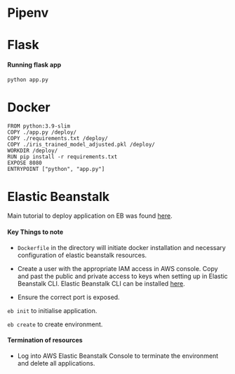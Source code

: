 # Pipenv



# Flask

#### Running flask app

`python app.py`


# Docker
```
FROM python:3.9-slim
COPY ./app.py /deploy/
COPY ./requirements.txt /deploy/
COPY ./iris_trained_model_adjusted.pkl /deploy/
WORKDIR /deploy/
RUN pip install -r requirements.txt
EXPOSE 8080
ENTRYPOINT ["python", "app.py"]
```


# Elastic Beanstalk

Main tutorial to deploy application on EB was found [here](https://sommershurbaji.medium.com/deploying-a-docker-container-to-aws-with-elastic-beanstalk-28adfd6e7e95).

#### Key Things to note

* `Dockerfile` in the directory will initiate docker installation and necessary configuration of elastic beanstalk resources.

* Create a user with the appropriate IAM access in AWS console. Copy and past the public and private access to keys when setting up in Elastic Beanstalk CLI. Elastic Beanstalk CLI can be installed [here](https://github.com/aws/aws-elastic-beanstalk-cli-setup). 

* Ensure the correct port is exposed.

`eb init` to initialise application.

`eb create` to create environment.

#### Termination of resources

* Log into AWS Elastic Beanstalk Console to terminate the environment and delete all applications.
 

 